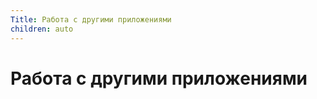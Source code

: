 ```yaml
---
Title: Работа с другими приложениями
children: auto
---
```



Работа с другими приложениями
=============================

<!-- TOC -->
